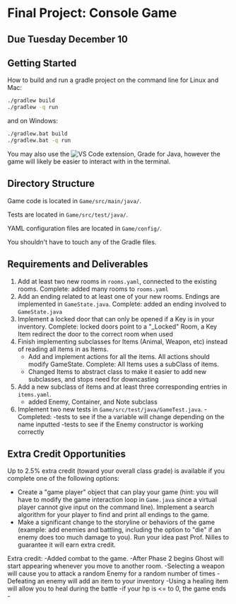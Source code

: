 # Final Project: Console Game

## Due Tuesday December 10

## Getting Started

How to build and run a gradle project on the command line for Linux and Mac:

```sh
./gradlew build
./gradlew -q run
```

and on Windows:

```sh
./gradlew.bat build
./gradlew.bat -q run
```

You may also use the
![VS Code extension, Grade for
Java](https://marketplace.visualstudio.com/items?itemName=vscjava.vscode-gradle),
however the game will likely be easier to interact with in the terminal.

## Directory Structure

Game code is located in `Game/src/main/java/`.

Tests are located in `Game/src/test/java/`.

YAML configuration files are located in `Game/config/`.

You shouldn't have to touch any of the Gradle files.

## Requirements and Deliverables

1. Add at least two new rooms in `rooms.yaml`, connected to the existing rooms.
	Complete: added many rooms to `rooms.yaml`
2. Add an ending related to at least one of your new rooms. Endings are
implemented in `GameState.java`.
	Complete: added an ending involved to `GameState.java` 
3. Implement a locked door that can only be opened if a Key is in your inventory.
	Complete: locked doors point to a "_Locked" Room, a Key Item redirect the door to the correct room when used 
4. Finish implementing subclasses for Items (Animal, Weapon, etc) instead of reading all
items in as Items.
   - Add and implement actions for all the items. All actions should modify GameState.
   Complete: All Items uses a subClass of items.
   - Changed Items to abstract class to make it easier to add new subclasses, and stops need for downcasting
5. Add a new subclass of items and at least three corresponding entries in `items.yaml`.
	- added Enemy, Container, and Note subclass
6. Implement two new tests in `Game/src/test/java/GameTest.java`.
	-Completed: 
		-tests to see if the a variable will change depending on the name inputted
		-tests to see if the Enemy constructor is working correctly

## Extra Credit Opportunities

Up to 2.5% extra credit (toward your overall class grade) is available if you complete one of the following options:

- Create a "game player" object that can play your game (hint: you will have to
modify the game interaction loop in `Game.java` since a virtual player cannot
give input on the command line). Implement a search algorithm for your player to
find and print all endings to the game.
- Make a significant change to the storyline or behaviors of the game (example:
add enemies and battling, including the option to "die" if an enemy does too
much damage to you). Run your idea past Prof. Nilles to guarantee it will earn
extra credit.


Extra credit:
	-Added combat to the game.
		-After Phase 2 begins Ghost will start appearing whenever you move to another room.
		-Selecting a weapon will cause you to attack a random Enemy for a random number of times
		-Defeating an enemy will add an item to your inventory
		-Using a healing item will allow you to heal during the battle
		-if your hp is <= to 0, the game ends
	-